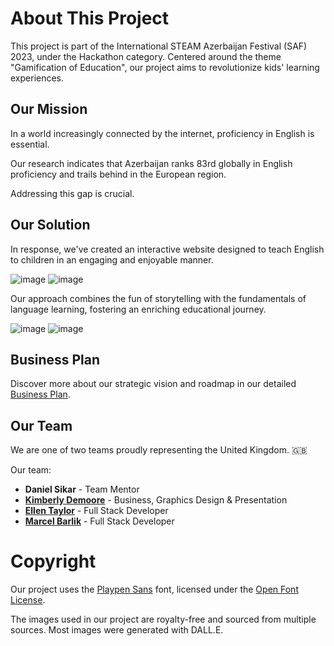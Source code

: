 # About This Project

This project is part of the International STEAM Azerbaijan Festival (SAF) 2023, under the Hackathon category. Centered around the theme "Gamification of Education", our project aims to revolutionize kids' learning experiences.

## Our Mission

In a world increasingly connected by the internet, proficiency in English is essential.

Our research indicates that Azerbaijan ranks 83rd globally in English proficiency and trails behind in the European region.

Addressing this gap is crucial.

## Our Solution

In response, we've created an interactive website designed to teach English to children in an engaging and enjoyable manner.

![image](https://github.com/Supermarcel10/SAF2023/assets/47798787/9c4e5e1e-8fae-4060-b207-184c27bc1772)
![image](https://github.com/Supermarcel10/SAF2023/assets/47798787/1b4210e1-7fe2-490d-9d57-38a1fe64bc46)

Our approach combines the fun of storytelling with the fundamentals of language learning, fostering an enriching educational journey.

![image](https://github.com/Supermarcel10/SAF2023/assets/47798787/3541a6e7-70e8-41ad-9136-2d51c923ccf9)
![image](https://github.com/Supermarcel10/SAF2023/assets/47798787/1065f7ac-1507-443e-9e4b-772ed004d32f)

## Business Plan

Discover more about our strategic vision and roadmap in our detailed [Business Plan](https://docs.google.com/presentation/d/19dv8dwEsfQjwtNG4MAqA4X5h-29J2KPm1yd4HwzsYag/edit?usp=sharing).

## Our Team

We are one of two teams proudly representing the United Kingdom. 🇬🇧

Our team:
- **Daniel Sikar** - Team Mentor
- [**Kimberly Demoore**](https://github.com/kimbebebe) - Business, Graphics Design & Presentation
- [**Ellen Taylor**](https://github.com/ellentaylor827) - Full Stack Developer
- [**Marcel Barlik**](https://github.com/Supermarcel10) - Full Stack Developer

# Copyright

Our project uses the [Playpen Sans](https://fonts.google.com/specimen/Playpen+Sans?classification=Handwriting) font, licensed under the [Open Font License](https://scripts.sil.org/cms/scripts/page.php?site_id=nrsi&id=OFL_web).

The images used in our project are royalty-free and sourced from multiple sources. Most images were generated with DALL.E.
